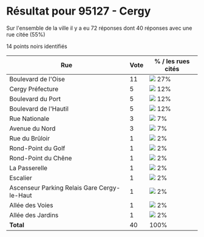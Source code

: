 # Résultat pour 95127 - Cergy

Sur l'ensemble de la ville il y a eu 72 réponses dont 40 réponses avec une rue citée (55%)

14 points noirs identifiés

| Rue | Vote | % / les rues cités|
|-----|------|-------------------|
| Boulevard de l'Oise | 11 | <img src="../../img/bar_27.gif" />&nbsp;27%|
| Cergy Préfecture | 5 | <img src="../../img/bar_12.gif" />&nbsp;12%|
| Boulevard du Port | 5 | <img src="../../img/bar_12.gif" />&nbsp;12%|
| Boulevard de l'Hautil | 5 | <img src="../../img/bar_12.gif" />&nbsp;12%|
| Rue Nationale | 3 | <img src="../../img/bar_7.gif" />&nbsp;7%|
| Avenue du Nord | 3 | <img src="../../img/bar_7.gif" />&nbsp;7%|
| Rue du Brûloir | 1 | <img src="../../img/bar_2.gif" />&nbsp;2%|
| Rond-Point du Golf | 1 | <img src="../../img/bar_2.gif" />&nbsp;2%|
| Rond-Point du Chêne | 1 | <img src="../../img/bar_2.gif" />&nbsp;2%|
| La Passerelle | 1 | <img src="../../img/bar_2.gif" />&nbsp;2%|
| Escalier | 1 | <img src="../../img/bar_2.gif" />&nbsp;2%|
| Ascenseur Parking Relais Gare Cergy-le-Haut | 1 | <img src="../../img/bar_2.gif" />&nbsp;2%|
| Allée des Voies | 1 | <img src="../../img/bar_2.gif" />&nbsp;2%|
| Allée des Jardins | 1 | <img src="../../img/bar_2.gif" />&nbsp;2%|
| **Total** | 40 | 100%|
